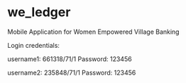 # we_ledger
 Mobile Application for Women Empowered Village Banking

Login credentials:

username1: 661318/71/1
Password: 123456

username2: 235848/71/1
Password: 123456